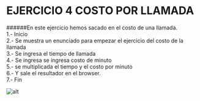 # EJERCICIO 4 COSTO POR LLAMADA  
######En este ejercicio hemos sacado en el costo de una llamada.      
1.- Inicio   
2.- Se muestra un enunciado para empezar el ejercicio del costo de la llamada         
3.- Se ingresa el tiempo de llamada      
4.- Se ingresa se ingresa costo de minuto   
5.- se multiplicada el tiempo y el costo por minuto    
6.- Y sale el resultador en el browser.  
7.- Fin    

![alt](http://1.1m.yt/usbMyf.jpg)